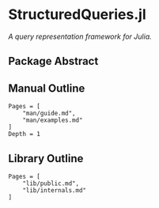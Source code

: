 # StructuredQueries.jl

*A query representation framework for Julia.*

## Package Abstract


## Manual Outline

```@contents
Pages = [
    "man/guide.md",
    "man/examples.md"
]
Depth = 1
```

## Library Outline

```@contents
Pages = [
    "lib/public.md",
    "lib/internals.md"
]
```
